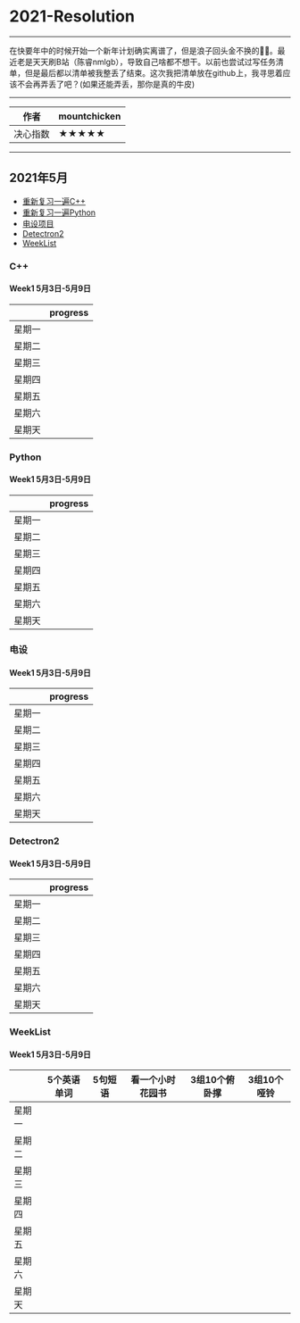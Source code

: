 # 2021-Resolution
****
在快要年中的时候开始一个新年计划确实离谱了，但是浪子回头金不换的🤦‍♂️。最近老是天天刷B站（陈睿nmlgb），导致自己啥都不想干。以前也尝试过写任务清单，但是最后都以清单被我整丢了结束。这次我把清单放在github上，我寻思着应该不会再弄丢了吧？(如果还能弄丢，那你是真的牛皮)
****
|作者|mountchicken|
|---|---
|决心指数|★★★★★

****
## 2021年5月
* [重新复习一遍C++](#C++)
* [重新复习一遍Python](#Python)
* [电设项目](#电设)
* [Detectron2](#Detectron2)
* [WeekList](#WeekList)

### C++
#### Week1 5月3日-5月9日
| |progress|
|----|----|
|星期一| |
|星期二| |
|星期三| |
|星期四| |
|星期五| |
|星期六| | 
|星期天| |
  
### Python
#### Week1 5月3日-5月9日
| |progress|
|----|----|
|星期一| | 
|星期二| | 
|星期三| | 
|星期四| | 
|星期五| | 
|星期六| | 
|星期天| | 

### 电设
#### Week1 5月3日-5月9日
| |progress|
|----|----|
|星期一| | 
|星期二| | 
|星期三| | 
|星期四| | 
|星期五| | 
|星期六| | 
|星期天| | 
  
### Detectron2
#### Week1 5月3日-5月9日
| |progress|
|----|----|
|星期一| | 
|星期二| | 
|星期三| |
|星期四| | 
|星期五| |
|星期六| |  
|星期天| | 
  

### WeekList
#### Week1 5月3日-5月9日
| |5个英语单词|5句短语|看一个小时花园书|3组10个俯卧撑|3组10个哑铃|
|----|----|----|----|----|----|
|星期一| | | | | |
|星期二| | | | | |
|星期三| | | | | |
|星期四| | | | | |
|星期五| | | | | |
|星期六| | | | | | 
|星期天| | | | | |


